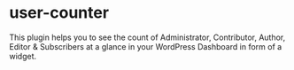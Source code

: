 # user-counter
This plugin helps you to see the count of Administrator, Contributor, Author, Editor &amp; Subscribers at a glance in your WordPress Dashboard in form of a widget.
